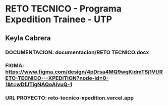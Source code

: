 # RETO TECNICO - Programa Expedition Trainee - UTP

## Keyla Cabrera

### DOCUMENTACION: documentacion/RETO TECNICO.docx

### FIGMA: https://www.figma.com/design/4pDrsa4MQ9wqKidmTSj1Vt/RETO-TECNICO---XPEDITION?node-id=0-1&t=wDfJTjgNAQoAivuQ-1

### URL PROYECTO: reto-tecnico-xpedition.vercel.app
